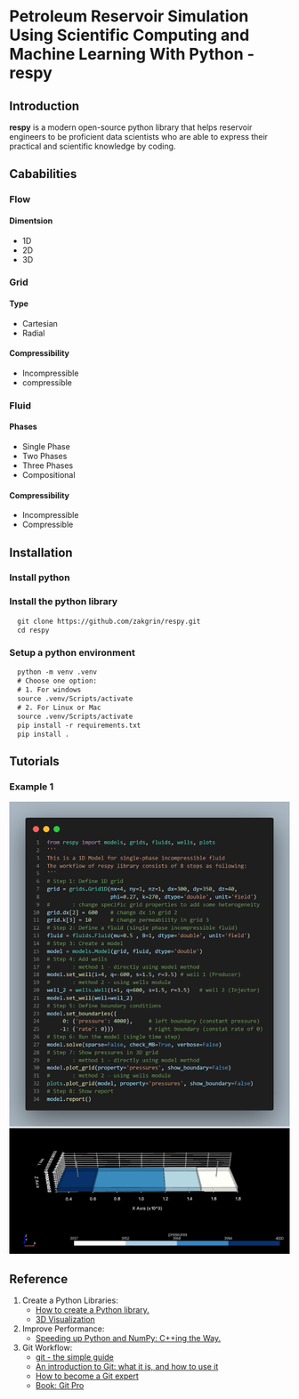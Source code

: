 # Petroleum Reservoir Simulation Using Scientific Computing and Machine Learning With Python - respy

## Introduction
__respy__ is a modern open-source python library that helps reservoir engineers to be proficient data scientists who are able to express their practical and scientific knowledge by coding.

## Cababilities
   ### Flow
   #### Dimentsion
   - 1D
   - 2D
   - 3D
   ### Grid
   #### Type
   - Cartesian
   - Radial
   #### Compressibility
   - Incompressible
   - compressible
   ### Fluid
   #### Phases
   - Single Phase
   - Two Phases
   - Three Phases
   - Compositional
   #### Compressibility
   - Incompressible
   - Compressible

## Installation
### Install python

### Install the python library
      git clone https://github.com/zakgrin/respy.git
      cd respy
### Setup a python environment
      python -m venv .venv
      # Choose one option: 
      # 1. For windows
      source .venv/Scripts/activate
      # 2. For Linux or Mac
      source .venv/Scripts/activate
      pip install -r requirements.txt
      pip install .

## Tutorials
   ### Example 1
   ![](images/example_1_code.png)
   ![](images/example_1_3d.png)

## Reference

1. Create a Python Libraries:
   - [How to create a Python library.](https://medium.com/analytics-vidhya/how-to-create-a-python-library-7d5aea80cc3f)
   - [3D Visualization](https://docs.pyvista.org/examples/00-load/create-uniform-grid.html)
2. Improve Performance:
   - [Speeding up Python and NumPy: C++ing the Way.](https://medium.com/coding-with-clarity/speeding-up-python-and-numpy-c-ing-the-way-3b9658ed78f4)
3. Git Workflow:
   - [git - the simple guide](http://rogerdudler.github.io/git-guide/)
   - [An introduction to Git: what it is, and how to use it](https://www.freecodecamp.org/news/what-is-git-and-how-to-use-it-c341b049ae61)
   - [How to become a Git expert](https://www.freecodecamp.org/news/how-to-become-a-git-expert-e7c38bf54826)
   - [Book: Git Pro](https://git-scm.com/book/en/v2)
